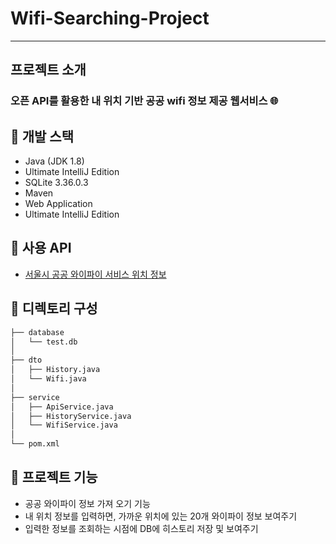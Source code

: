 # Wifi-Searching-Project
*** 
## 프로젝트 소개
### 오픈 API를 활용한 내 위치 기반 공공 wifi 정보 제공 웹서비스 🌐

## :pushpin: 개발 스택 ##
- Java (JDK 1.8)
- Ultimate IntelliJ Edition
- SQLite 3.36.0.3
- Maven
- Web Application
- Ultimate IntelliJ Edition

## :pushpin: 사용 API ##
- [서울시 공공 와이파이 서비스 위치 정보](https://data.seoul.go.kr/dataList/OA-20883/S/1/datasetView.do)

## :pushpin: 디렉토리 구성 ##
```bash
├── database
│   └── test.db
│ 
├── dto
│   ├── History.java
│   └── Wifi.java
│  
├── service
│   ├── ApiService.java
│   ├── HistoryService.java
│   └── WifiService.java
│ 
└── pom.xml
```

## :pushpin: 프로젝트 기능 ##
- 공공 와이파이 정보 가져 오기 기능
- 내 위치 정보를 입력하면, 가까운 위치에 있는 20개 와이파이 정보 보여주기
- 입력한 정보를 조회하는 시점에 DB에 히스토리 저장 및 보여주기